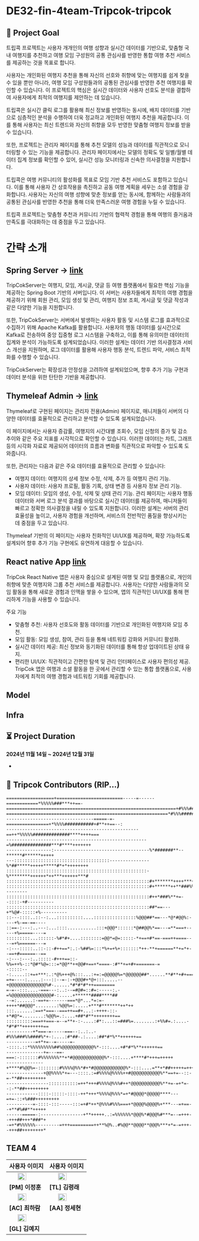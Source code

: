 # **DE32-fin-4team-Tripcok-tripcok**

## **📌 Project Goal**
트립콕 프로젝트는 사용자 개개인의 여행 성향과 실시간 데이터를 기반으로, 맞춤형 국내 여행지를 추천하고 여행 모임 구성원의 공통 관심사를 반영한 통합 여행 추천 서비스를 제공하는 것을 목표로 합니다.

사용자는 개인화된 여행지 추천을 통해 자신의 선호와 취향에 맞는 여행지를 쉽게 찾을 수 있을 뿐만 아니라, 여행 모임 구성원들과의 공통된 관심사를 반영한 추천 여행지를 확인할 수 있습니다. 이 프로젝트의 핵심은 실시간 데이터와 사용자 선호도 분석을 결합하여 사용자에게 최적의 여행지를 제안하는 데 있습니다.

트립콕은 실시간 클릭 로그를 활용해 최신 정보를 반영하는 동시에, 배치 데이터를 기반으로 심층적인 분석을 수행하여 더욱 정교하고 개인화된 여행지 추천을 제공합니다. 이를 통해 사용자는 최신 트렌드와 자신의 취향을 모두 반영한 맞춤형 여행지 정보를 받을 수 있습니다.

또한, 프로젝트는 관리자 페이지를 통해 추천 모델의 성능과 데이터를 직관적으로 모니터링할 수 있는 기능을 제공합니다. 관리자 페이지에서는 모델의 정확도 및 일별/월별 데이터 집계 정보를 확인할 수 있어, 실시간 성능 모니터링과 신속한 의사결정을 지원합니다.

트립콕은 여행 커뮤니티의 활성화를 목표로 모임 기반 추천 서비스도 포함하고 있습니다. 이를 통해 사용자 간 상호작용을 촉진하고 공동 여행 계획을 세우는 소셜 경험을 강화합니다. 사용자는 자신의 여행 성향에 맞춘 정보를 얻는 동시에, 함께하는 사람들과의 공통된 관심사를 반영한 추천을 통해 더욱 만족스러운 여행 경험을 누릴 수 있습니다.

트립콕 프로젝트는 맞춤형 추천과 커뮤니티 기반의 협력적 경험을 통해 여행의 즐거움과 만족도를 극대화하는 데 중점을 두고 있습니다.

# 간략 소개
## Spring Server -> [link](https://github.com/TripCok/TripCok_server)
TripCokServer는 여행지, 모임, 게시글, 댓글 등 여행 플랫폼에서 필요한 핵심 기능을 제공하는 Spring Boot 기반의 서버입니다. 이 서버는 사용자들에게 최적의 여행 경험을 제공하기 위해 회원 관리, 모임 생성 및 관리, 여행지 정보 조회, 게시글 및 댓글 작성과 같은 다양한 기능을 지원합니다.

또한, TripCokServer는 서버에서 발생하는 사용자 활동 및 시스템 로그를 효과적으로 수집하기 위해 Apache Kafka를 활용합니다. 사용자의 행동 데이터를 실시간으로 Kafka로 전송하여 중앙 집중형 로그 시스템을 구축하고, 이를 통해 유의미한 데이터의 집계와 분석이 가능하도록 설계되었습니다. 이러한 설계는 데이터 기반 의사결정과 서비스 개선을 지원하며, 로그 데이터를 활용해 사용자 행동 분석, 트렌드 파악, 서비스 최적화를 수행할 수 있습니다.

TripCokServer는 확장성과 안정성을 고려하여 설계되었으며, 향후 추가 기능 구현과 데이터 분석을 위한 탄탄한 기반을 제공합니다.

## Thymeleaf Admin -> [link](https://github.com/TripCok/TripCok_server/tree/0.2-dev/src/main/resources/templates)
Thymeleaf로 구현된 페이지는 관리자 전용(Admin) 페이지로, 매니저들이 서버의 다양한 데이터를 효율적으로 관리하고 분석할 수 있도록 설계되었습니다.

이 페이지에서는 사용자 증감률, 여행지의 시간대별 조회수, 모임 신청의 증가 및 감소 추이와 같은 주요 지표를 시각적으로 확인할 수 있습니다. 이러한 데이터는 차트, 그래프 등의 시각화 자료로 제공되어 데이터의 흐름과 변화를 직관적으로 파악할 수 있도록 도와줍니다.

또한, 관리자는 다음과 같은 주요 데이터를 효율적으로 관리할 수 있습니다:

- 여행지 데이터: 여행지의 상세 정보 수정, 삭제, 추가 등 여행지 관리 기능.
- 사용자 데이터: 사용자 프로필, 활동 기록, 상태 변경 등 사용자 정보 관리 기능.
- 모임 데이터: 모임의 생성, 수정, 삭제 및 상태 관리 기능.
관리 페이지는 사용자 행동 데이터와 서버 로그 분석 결과를 바탕으로 실시간 데이터를 제공하여, 매니저들이 빠르고 정확한 의사결정을 내릴 수 있도록 지원합니다. 이러한 설계는 서버의 관리 효율성을 높이고, 사용자 경험을 개선하며, 서비스의 전반적인 품질을 향상시키는 데 중점을 두고 있습니다.

Thymeleaf 기반의 이 페이지는 사용자 친화적인 UI/UX를 제공하며, 확장 가능하도록 설계되어 향후 추가 기능 구현에도 유연하게 대응할 수 있습니다.

## React native App [link](https://github.com/TripCok/TripCok_App)
TripCok React Native 앱은 사용자 중심으로 설계된 여행 및 모임 플랫폼으로, 개인의 취향에 맞춘 여행지와 그룹 추천 서비스를 제공합니다. 사용자는 다양한 사람들과의 모임 활동을 통해 새로운 경험과 인맥을 쌓을 수 있으며, 앱의 직관적인 UI/UX를 통해 편리하게 기능을 사용할 수 있습니다.

주요 기능
- 맞춤형 추천: 사용자 선호도와 활동 데이터를 기반으로 개인화된 여행지와 모임 추천.
- 모임 활동: 모임 생성, 참여, 관리 등을 통해 네트워킹 강화와 커뮤니티 활성화.
- 실시간 데이터 제공: 최신 정보와 동기화된 데이터를 통해 항상 업데이트된 상태 유지.
- 편리한 UI/UX: 직관적이고 간편한 탐색 및 관리 인터페이스로 사용자 편의성 제공.
TripCok 앱은 여행과 소셜 활동을 한 곳에서 관리할 수 있는 통합 플랫폼으로, 사용자에게 최적의 여행 경험과 네트워킹 기회를 제공합니다.

## Model

## Infra

## **⏳ Project Duration**
**2024년 11월 14일 ~ 2024년 12월 31일**


- 



## **👥 Tripcok Contributors (RIP...)**

```plaintext
==================+=========================-----=------============*%%%%%###***++==-
================================================================+#%%%####%###*+++=-:.
=============================================================*#%%%#######%*#**++=-:..
---------------------------------=====-=-================+*%%%%###########+#**++==--:
--------------------------------------------------==++*%%%%%##############****++++===
-----------------------------------------------------=%###############***#****+++++++
-----------------:------------------------------------%*#######**--******#******+++++
---::::::::::::::::::::::::::::::::::::---------------%*##*****+++++*****#*+*++++++++
:::::::::::::::::::::::::::::::::::::::::::::::::::::-%********++++++*++***++++++***#
::::::::::::::::::::::::::::::::::::::::::::::::::::::#+*******++++***+++***##%%#*===
::::::::::::::::::::::::::::::::::::::::::::::::::::::#+******++**###%%#+*#=---------
::::::::::::::::::::::::::::::::::::::::::::::::::::::#++*###%**+=--::::-+#----------
::::::::::::::::::::::::::::::::::::::::::::::::::::::##*==---+*%@#-:::::+%----------
::---::::..::--:...::::::::::....::::::::::::::::%@@@##*==---*@*#@@%:----+%-==-==----
::==-:---:..---:...::::...........:::+@@@*::::::*@##@@%*==---=**===+-----+%=====----=
:::::::::...::::::-%#*#+....::::::::=@@*=@=:::::-*+==+#*==-===++====----=+%======---=
-:---:::::..::-::-#++==*:.:-%##%=:::*%+=+%+:::::::*++-**+======**+=*+--==+#======--==
-:---:---:..:::::-#+++==::-%%=++%-::*@#*%@=:::=*@@**++@@#+==+*====-:#**+=+#+=======-=
-:::::---:.....::+=+***:.:*@%+++@%:::...:+=:=@@@@@%=*@@@@@@##*......**#**+#+========-
=+=----:.....:---::--=-:-+@@@#+*@+:::.....--+@@@@@@@@@@@@@@%#-......*#*#*#*++========
=-=--:::....-===---:..:--=#@#=::#=:-----:.-=%@@@@@@@@@@@@@@@#-:.....+******####****##
--=:......:-==+=-------===*@*...*=:=-++++*##@@@*........:%@@%=:.....+***#*******++*++
:::.......:==+*===--===++==#+...:-++++-::-+*#@*=........:%@@%=.:....+##*#**++++++++==
::::::::::===++===-=--=**+-:-....:#*:...::=###%=........:+%%#=.:....-*#*#**++++++++==
----------+*===-=-----===--:..:..-#%%%###%%####%*+-:....:#*##-.:....:##*#*%**++++++==
-----------=+*+=--=-----=--::::.::*%%%%%%%%%##%@@@@@@@@@@@@%*-:::....+#*#*%**++++++==
--------------+=---==-===:-:::::::#%%%%%%%**+*#@@@@@@@@@@@@%*-:::....+****#*+++=+++++
--------------+****#%@@%=-::::::::#%%%%@%%*#+*#@@@@@@@@@@@@%*-:::....=**+*##+++++=+++
--------------+@@%%%%*+=---::::.:=#%%%%@%%%%++#@@@@@@@@@@@%**==+=--::-=-**##+++++++++
----------------:::::::::::=++*+++#%%%%@%%%#++*@@@@@@@@@@@%**+=-=+*=--:-**##+++++++++
------------::::-:::::-::::-++*+++*%%%%@%%%*=+*#@@@@*@@@@@****---=+=-::+%###+++++++++
----------=-::::-:::-----:::=+#*++*@%%%#%%%===+*@@@@%@@@@%+***---=+==--+**#%##**+++++
------=====-:----------------+**+++++..:=%%%%%%*@@@%*#@@@%#***=--=+++--+++##+++*###*+
-=+*#%%%%%%---------=+++=========++**%@%..#%@@**@@@@**@@@%***+*=-=+++--+++##++++++++*
```

## TEAM 4

| 사용자 이미지 | 사용자 이미지 |
|----------------|----------------|
| <img src="https://github.com/user-attachments/assets/1d9954e4-f162-4ff5-8acf-b749fb1d5cd0" width="50%" style="display:block; margin:auto;"> | <img src="https://github.com/user-attachments/assets/faebaeaf-1722-4a10-a398-1fba10ecc2a3" width="50%" style="display:block; margin:auto;"> |
| **[PM] 이정훈** | **[TL] 김령래** |
| <img src="https://github.com/user-attachments/assets/1317f516-941b-4258-9f44-b23f40546cea" width="50%" style="display:block; margin:auto;"> | <img src="https://github.com/user-attachments/assets/18292e29-8bab-4c65-abd0-fadf6e253d02" width="50%" style="display:block; margin:auto;"> |
| **[AC] 최하람** | **[AA] 정세현** |
| <img src="https://github.com/user-attachments/assets/6c572c13-2f18-4c4b-bd04-91cadbc727cd" width="50%" style="display:block; margin:auto;"> |  |
| **[GL] 김예지** | |

